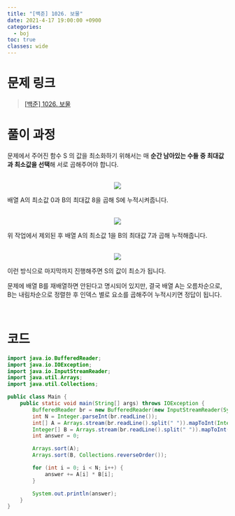 ```yaml
---
title: "[백준] 1026. 보물"
date: 2021-4-17 19:00:00 +0900
categories:
  - boj
toc: true
classes: wide
---
```


# 문제 링크

> [[백준] 1026. 보물](https://www.acmicpc.net/problem/1026)

# 풀이 과정

문제에서 주어진 함수 S 의 값을 최소화하기 위해서는 매 **순간 남아있는 수들 중 최대값과 최소값을 선택**해 서로 곱해주어야 합니다.

<br>

<center><img src="http://dl.dropbox.com/s/1q0671kzifw3402/%EB%B0%B1%EC%A4%80-1026_%EB%B3%B4%EB%AC%BC-1.png"></center>

배열 A의 최소값 0과 B의 최대값 8을 곱해 S에 누적시켜줍니다.

<br>

<center><img src="http://dl.dropbox.com/s/r0l75pzwkny5090/%EB%B0%B1%EC%A4%80-1026_%EB%B3%B4%EB%AC%BC-2.png"></center>

위 작업에서 제외된 후 배열 A의 최소값 1을 B의 최대값 7과 곱해 누적해줍니다.

<br>

<center><img src="http://dl.dropbox.com/s/0a63s5n4c60hsbt/%EB%B0%B1%EC%A4%80-1026_%EB%B3%B4%EB%AC%BC-3.png"></center>

이런 방식으로 마지막까지 진행해주면 S의 값이 최소가 됩니다.

문제에 배열 B를 재배열하면 안된다고 명시되어 있지만, 결국 배열 A는 오름차순으로, B는 내림차순으로 정렬한 후 인덱스 별로 요소를 곱해주어 누적시키면 정답이 됩니다.

<br>

# 코드

```java
import java.io.BufferedReader;
import java.io.IOException;
import java.io.InputStreamReader;
import java.util.Arrays;
import java.util.Collections;

public class Main {
    public static void main(String[] args) throws IOException {
        BufferedReader br = new BufferedReader(new InputStreamReader(System.in));
        int N = Integer.parseInt(br.readLine());
        int[] A = Arrays.stream(br.readLine().split(" ")).mapToInt(Integer::parseInt).toArray();
        Integer[] B = Arrays.stream(br.readLine().split(" ")).mapToInt(Integer::parseInt).boxed().toArray(Integer[]::new);
        int answer = 0;

        Arrays.sort(A);
        Arrays.sort(B, Collections.reverseOrder());

        for (int i = 0; i < N; i++) {
            answer += A[i] * B[i];
        }

        System.out.println(answer);
    }
}
```